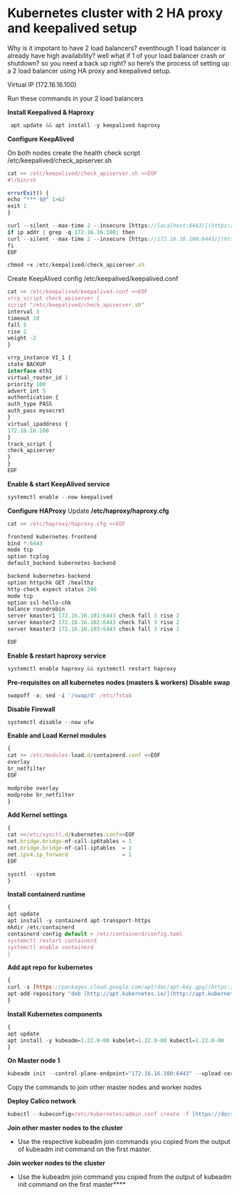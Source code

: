 # Kubernetes cluster with 2 HA proxy and keepalived setup

Why is it impotant to have 2 load balancers? eventhough 1 load balancer is already have high availability? well what if 1 of your load balancer crash or shutdown? so you need a back up right? so here’s the process of setting up a 2 load balancer using HA proxy and keepalived setup.

 Virtual IP (172.16.16.100)

 Run these commands in your 2 load balancers

**Install Keepalived & Haproxy**

```jsx
 apt update && apt install -y keepalived haproxy
```

**Configure KeepAlived**

On both nodes create the health check script /etc/keepalived/check_apiserver.sh

 

```jsx
cat >> /etc/keepalived/check_apiserver.sh <<EOF
#!/bin/sh
```

```jsx
errorExit() {
echo "*** $@" 1>&2
exit 1
}
```

```jsx
curl --silent --max-time 2 --insecure [https://localhost:6443/](https://localhost:6443/) -o /dev/null || errorExit "Error GET [https://localhost:6443/](https://localhost:6443/)"
if ip addr | grep -q 172.16.16.100; then
curl --silent --max-time 2 --insecure [https://172.16.16.100:6443/](https://172.16.16.100:6443/) -o /dev/null || errorExit "Error GET [https://172.16.16.100:6443/](https://172.16.16.100:6443/)"
fi
EOF
```

```jsx
chmod +x /etc/keepalived/check_apiserver.sh
```

Create KeepAlived config /etc/keepalived/keepalived.conf

```jsx
cat >> /etc/keepalived/keepalived.conf <<EOF
vrrp_script check_apiserver {
script "/etc/keepalived/check_apiserver.sh"
interval 3
timeout 10
fall 5
rise 2
weight -2
}
```

```jsx
vrrp_instance VI_1 {
state BACKUP
interface eth1
virtual_router_id 1
priority 100
advert_int 5
authentication {
auth_type PASS
auth_pass mysecret
}
virtual_ipaddress {
172.16.16.100
}
track_script {
check_apiserver
}
}
EOF

```

**Enable & start KeepAlived service**

```jsx
systemctl enable --now keepalived
```

**Configure HAProxy**
Update **/etc/haproxy/haproxy.cfg**

```jsx
cat >> /etc/haproxy/haproxy.cfg <<EOF
```

```jsx
frontend kubernetes-frontend
bind *:6443
mode tcp
option tcplog
default_backend kubernetes-backend
```

```jsx
backend kubernetes-backend
option httpchk GET /healthz
http-check expect status 200
mode tcp
option ssl-hello-chk
balance roundrobin
server kmaster1 172.16.16.101:6443 check fall 3 rise 2
server kmaster2 172.16.16.102:6443 check fall 3 rise 2
server kmaster3 172.16.16.103:6443 check fall 3 rise 2
```

```jsx
EOF
```

**Enable & restart haproxy service**

```jsx
systemctl enable haproxy && systemctl restart haproxy
```

**Pre-requisites on all kubernetes nodes (masters & workers)**
**Disable swap**

```jsx
swapoff -a; sed -i '/swap/d' /etc/fstab
```

**Disable Firewall**

```jsx
systemctl disable --now ufw
```

**Enable and Load Kernel modules**

```jsx
{
cat >> /etc/modules-load.d/containerd.conf <<EOF
overlay
br_netfilter
EOF
```

```jsx
modprobe overlay
modprobe br_netfilter
}
```

**Add Kernel settings**

```jsx
{
cat >>/etc/sysctl.d/kubernetes.conf<<EOF
net.bridge.bridge-nf-call-ip6tables = 1
net.bridge.bridge-nf-call-iptables  = 1
net.ipv4.ip_forward                 = 1
EOF
```

```jsx
sysctl --system
}
```

**Install containerd runtime**

```jsx
{
apt update
apt install -y containerd apt-transport-https
mkdir /etc/containerd
containerd config default > /etc/containerd/config.toml
systemctl restart containerd
systemctl enable containerd
}
```

**Add apt repo for kubernetes**

```jsx
{
curl -s [https://packages.cloud.google.com/apt/doc/apt-key.gpg](https://packages.cloud.google.com/apt/doc/apt-key.gpg) | apt-key add -
apt-add-repository "deb [http://apt.kubernetes.io/](http://apt.kubernetes.io/) kubernetes-xenial main"
}
```

**Install Kubernetes components**

```jsx
{
apt update
apt install -y kubeadm=1.22.0-00 kubelet=1.22.0-00 kubectl=1.22.0-00
}
```

**On Master node 1**

```jsx
kubeadm init --control-plane-endpoint="172.16.16.100:6443" --upload-certs --apiserver-advertise-address=172.16.16.101 --pod-network-cidr=192.168.0.0/16
```

Copy the commands to join other master nodes and worker nodes

**Deploy Calico network**

```jsx
kubectl --kubeconfig=/etc/kubernetes/admin.conf create -f [https://docs.projectcalico.org/v3.18/manifests/calico.yaml](https://docs.projectcalico.org/v3.18/manifests/calico.yaml)
```

**Join other master nodes to the cluster**
- Use the respective kubeadm join commands you copied from the output of kubeadm init command on the first master.

**Join worker nodes to the cluster**
- Use the kubeadm join command you copied from the output of kubeadm init command on the first master****